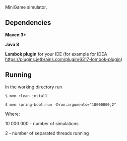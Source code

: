 MiniGame simulator.

## Dependencies

**Maven 3+**

**Java 8**

**Lombok plugin** for your IDE (for example for IDEA https://plugins.jetbrains.com/plugin/6317-lombok-plugin)


## Running
In the working directory run

```$ mvn clean install```

```$ mvn spring-boot:run -Drun.arguments="10000000,2"```

Where:

10 000 000 - number of simulations

2 - number of separated threads running

